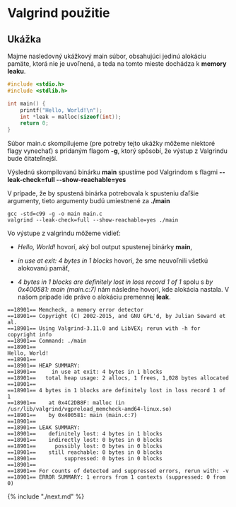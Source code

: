 # Valgrind použitie

## Ukážka

Majme nasledovný ukážkový main súbor, obsahujúci jedinú alokáciu pamäte, ktorá nie je uvoľnená, a teda na tomto mieste dochádza k **memory leaku**.

```c
#include <stdio.h>
#include <stdlib.h>

int main() {
    printf("Hello, World!\n");
    int *leak = malloc(sizeof(int));	
    return 0;
}

```

Súbor main.c skompilujeme (pre potreby tejto ukážky môžeme niektoré flagy vynechať) s pridaným flagom **-g**, ktorý spôsobí, že výstup z Valgrindu bude čitateľnejší.

Výslednú skompilovanú binárku **main** spustíme pod Valgrindom s flagmi **--leak-check=full --show-reachable=yes**

V prípade, že by spustená binárka potrebovala k spusteniu ďaľšie argumenty, tieto argumenty budú umiestnené za **./main**

```terminal
gcc -std=c99 -g -o main main.c
valgrind --leak-check=full --show-reachable=yes ./main
```

Vo výstupe z valgrindu môžeme vidieť: 

* _Hello, World!_ hovorí, aký bol output spustenej binárky **main**,

* _in use at exit: 4 bytes in 1 blocks_ hovorí, že sme neuvoľnili všetkú alokovanú pamäť,

* _4 bytes in 1 blocks are definitely lost in loss record 1 of 1_ spolu s _by 0x400581: main (main.c:7)_ nám následne hovorí, kde alokácia nastala. V našom prípade ide práve o alokáciu premennej **leak**.


```terminal
==18901== Memcheck, a memory error detector
==18901== Copyright (C) 2002-2015, and GNU GPL'd, by Julian Seward et al.
==18901== Using Valgrind-3.11.0 and LibVEX; rerun with -h for copyright info
==18901== Command: ./main
==18901== 
Hello, World!
==18901== 
==18901== HEAP SUMMARY:
==18901==     in use at exit: 4 bytes in 1 blocks
==18901==   total heap usage: 2 allocs, 1 frees, 1,028 bytes allocated
==18901== 
==18901== 4 bytes in 1 blocks are definitely lost in loss record 1 of 1
==18901==    at 0x4C2DB8F: malloc (in /usr/lib/valgrind/vgpreload_memcheck-amd64-linux.so)
==18901==    by 0x400581: main (main.c:7)
==18901== 
==18901== LEAK SUMMARY:
==18901==    definitely lost: 4 bytes in 1 blocks
==18901==    indirectly lost: 0 bytes in 0 blocks
==18901==      possibly lost: 0 bytes in 0 blocks
==18901==    still reachable: 0 bytes in 0 blocks
==18901==         suppressed: 0 bytes in 0 blocks
==18901== 
==18901== For counts of detected and suppressed errors, rerun with: -v
==18901== ERROR SUMMARY: 1 errors from 1 contexts (suppressed: 0 from 0)
```

{% include "./next.md" %}

